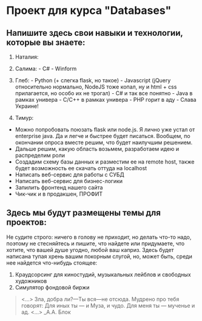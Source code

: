 # Проект для курса "Databases"
Напишите здесь свои навыки и технологии, которые вы знаете:
-----------------------------------------------------------

  1. Наталия:

  2. Салима: 
    - C#
    - Winform

  3. Глеб:
    - Python (+ слегка flask, но такое)
    - Javascript (jQuery относительно нормально, NodeJS тоже копал, ну и html + css прилагается, но особо их не трогал)
    - C# и так все понятно
    - Java в рамках универа
    - C/C++ в рамках универа
    - PHP горит в аду
    - Слава Украине!

  4. Тимур:

  - Можно попробовать поюзать flask или node.js. Я лично уже устал от enterprise java. Да и легче и быстрее будет писаться. Вообщем, по окончании опроса вместе решим, что будет наилучшим решением. 
  - Дальше решим, какую область возьмем, разработаем идею и распределим роли
  - Создадим схему базы данных и разместим ее на remote host, также будет возможность ее скачать оттуда на localhost
  - Написать веб-сервис для работы с СУБД
  - Написать веб-сервис для бизнес-логики
  - Запилить фронтенд нашего сайта
  - Чик-чик и в продакшен, ПРОФИТ

Здесь мы будут размещены темы для проектов:
-----------------------------------------------------------
Не судите строго: ничего в голову не приходит, но делать что-то надо, поэтому не стесняйтесь и пишите, что найдете или придумаете, что хотите, что вашей душе угодно, любой ваш каприз.
Здесь будет написана тупая хрень вашим покорным слугой, но, может быть, среди нее найдется что-нибудь стоящее:
1. Краудсорсинг для киностудий, музыкальных лейблов и свободных художников
2. Симулятор фондовой биржи 

> <...> Зла, добра ли?—Ты вся—не отсюда.
> Мудрено про тебя говорят:
> Для иных ты — и Муза, и чудо.
> Для меня ты — мученье и ад. <...>
> _А.А. Блок
